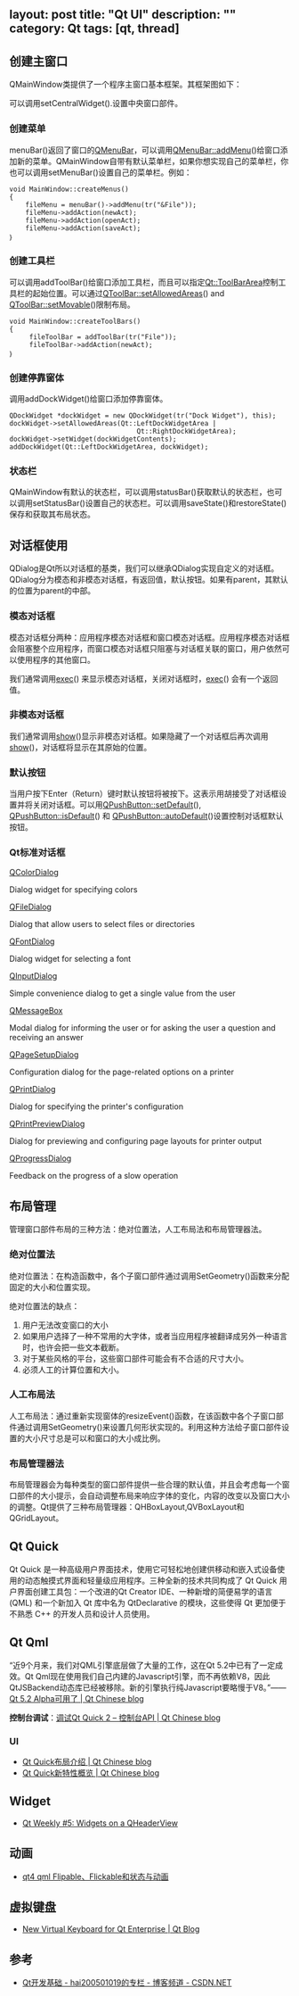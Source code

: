 layout: post
title: "Qt UI"
description: ""
category: Qt
tags: [qt, thread]
---

## 创建主窗口

QMainWindow类提供了一个程序主窗口基本框架。其框架图如下：

可以调用setCentralWidget().设置中央窗口部件。

### 创建菜单

menuBar()返回了窗口的[QMenuBar](file:///C:/Users/huanghaining/Desktop/qmenubar.html)，可以调用[QMenuBar::addMenu](file:///C:/Users/huanghaining/Desktop/qmenubar.html#addMenu)()给窗口添加新的菜单。QMainWindow自带有默认菜单栏，如果你想实现自己的菜单栏，你也可以调用setMenuBar()设置自己的菜单栏。例如：

	void MainWindow::createMenus()
	{
		fileMenu = menuBar()->addMenu(tr("&File"));
		fileMenu->addAction(newAct);
		fileMenu->addAction(openAct);
		fileMenu->addAction(saveAct);
	｝

<!-- more -->

### 创建工具栏

可以调用addToolBar()给窗口添加工具栏，而且可以指定[Qt::ToolBarArea](file:///C:/Users/huanghaining/Desktop/qt.html#ToolBarArea-enum)控制工具栏的起始位置。可以通过[QToolBar::setAllowedAreas](file:///C:/Users/huanghaining/Desktop/qtoolbar.html#allowedAreas-prop)() and [QToolBar::setMovable](file:///C:/Users/huanghaining/Desktop/qtoolbar.html#movable-prop)()限制布局。

    void MainWindow::createToolBars()
    {
         fileToolBar = addToolBar(tr("File"));
         fileToolBar->addAction(newAct);
	｝

### 创建停靠窗体

调用addDockWidget()给窗口添加停靠窗体。

    QDockWidget *dockWidget = new QDockWidget(tr("Dock Widget"), this);
    dockWidget->setAllowedAreas(Qt::LeftDockWidgetArea |
                                    Qt::RightDockWidgetArea);
    dockWidget->setWidget(dockWidgetContents);
    addDockWidget(Qt::LeftDockWidgetArea, dockWidget);

### 状态栏

QMainWindow有默认的状态栏，可以调用statusBar()获取默认的状态栏，也可以调用setStatusBar()设置自己的状态栏。可以调用saveState()和restoreState()保存和获取其布局状态。

## 对话框使用

QDialog是Qt所以对话框的基类，我们可以继承QDialog实现自定义的对话框。QDialog分为模态和非模态对话框，有返回值，默认按钮。如果有parent，其默认的位置为parent的中部。

### 模态对话框

模态对话框分两种：应用程序模态对话框和窗口模态对话框。应用程序模态对话框会阻塞整个应用程序，而窗口模态对话框只阻塞与对话框关联的窗口，用户依然可以使用程序的其他窗口。

我们通常调用[exec](file:///C:/Users/huanghaining/Desktop/qdialog.html#exec)() 来显示模态对话框，关闭对话框时，[exec](file:///C:/Users/huanghaining/Desktop/qdialog.html#exec)() 会有一个返回值。

### 非模态对话框

我们通常调用[show](file:///C:/Users/huanghaining/Desktop/qwidget.html#show)()显示非模态对话框。如果隐藏了一个对话框后再次调用[show](file:///C:/Users/huanghaining/Desktop/qwidget.html#show)()，对话框将显示在其原始的位置。

### 默认按钮

当用户按下Enter（Return）键时默认按钮将被按下。这表示用胡接受了对话框设置并将关闭对话框。可以用[QPushButton::setDefault](file:///C:/Users/huanghaining/Desktop/qpushbutton.html#default-prop)(), [QPushButton::isDefault](file:///C:/Users/huanghaining/Desktop/qpushbutton.html#default-prop)() 和 [QPushButton::autoDefault](file:///C:/Users/huanghaining/Desktop/qpushbutton.html#autoDefault-prop)()设置控制对话框默认按钮。

### Qt标准对话框

[QColorDialog](file:///C:/Users/huanghaining/Desktop/qcolordialog.html)

Dialog widget for specifying colors

[QFileDialog](file:///C:/Users/huanghaining/Desktop/qfiledialog.html)

Dialog that allow users to select files or directories

[QFontDialog](file:///C:/Users/huanghaining/Desktop/qfontdialog.html)

Dialog widget for selecting a font

[QInputDialog](file:///C:/Users/huanghaining/Desktop/qinputdialog.html)

Simple convenience dialog to get a single value from the user

[QMessageBox](file:///C:/Users/huanghaining/Desktop/qmessagebox.html)

Modal dialog for informing the user or for asking the user a question and receiving an answer

[QPageSetupDialog](file:///C:/Users/huanghaining/Desktop/qpagesetupdialog.html)

Configuration dialog for the page-related options on a printer

[QPrintDialog](file:///C:/Users/huanghaining/Desktop/qprintdialog.html)

Dialog for specifying the printer's configuration

[QPrintPreviewDialog](file:///C:/Users/huanghaining/Desktop/qprintpreviewdialog.html)

Dialog for previewing and configuring page layouts for printer output

[QProgressDialog](file:///C:/Users/huanghaining/Desktop/qprogressdialog.html)

Feedback on the progress of a slow operation

## 布局管理

管理窗口部件布局的三种方法：绝对位置法，人工布局法和布局管理器法。

### 绝对位置法

绝对位置法：在构造函数中，各个子窗口部件通过调用SetGeometry()函数来分配固定的大小和位置实现。

绝对位置法的缺点：

1. 用户无法改变窗口的大小
2. 如果用户选择了一种不常用的大字体，或者当应用程序被翻译成另外一种语言时，也许会把一些文本截断。
3. 对于某些风格的平台，这些窗口部件可能会有不合适的尺寸大小。
4. 必须人工的计算位置和大小。

### 人工布局法

人工布局法：通过重新实现窗体的resizeEvent()函数，在该函数中各个子窗口部件通过调用SetGeometry()来设置几何形状实现的。利用这种方法给子窗口部件设置的大小尺寸总是可以和窗口的大小成比例。

### 布局管理器法

布局管理器会为每种类型的窗口部件提供一些合理的默认值，并且会考虑每一个窗口部件的大小提示，会自动调整布局来响应字体的变化，内容的改变以及窗口大小的调整。Qt提供了三种布局管理器：QHBoxLayout,QVBoxLayout和QGridLayout。

## Qt Quick

Qt Quick 是一种高级用户界面技术，使用它可轻松地创建供移动和嵌入式设备使用的动态触摸式界面和轻量级应用程序。三种全新的技术共同构成了 Qt Quick 用户界面创建工具包：一个改进的Qt Creator IDE、一种新增的简便易学的语言 (QML) 和一个新加入 Qt 库中名为 QtDeclarative 的模块，这些使得 Qt 更加便于不熟悉 C++ 的开发人员和设计人员使用。

## Qt Qml

“近9个月来，我们对QML引擎底层做了大量的工作，这在Qt 5.2中已有了一定成效。Qt Qml现在使用我们自己内建的Javascript引擎，而不再依赖V8，因此QtJSBackend动态库已经被移除。新的引擎执行纯Javascript要略慢于V8。”——[Qt 5.2 Alpha可用了 | Qt Chinese blog](http://blog.qt.digia.com/cn/2013/10/04/qt-5-2-alpha-available/)

__控制台调试__：[调试Qt Quick 2 – 控制台API | Qt Chinese blog](http://blog.qt.digia.com/cn/2012/03/08/debugging-qt-quick-2-console-api/)

### UI

- [Qt Quick布局介绍 | Qt Chinese blog](http://blog.qt.digia.com/cn/2013/05/18/introducing-qt-quick-layouts/)
- [Qt Quick新特性概览 | Qt Chinese blog](http://blog.qt.digia.com/cn/2013/06/24/overview-of-the-new-features-in-qt-quick/)

## Widget

- [Qt Weekly #5: Widgets on a QHeaderView](http://blog.qt.digia.com/blog/2014/04/11/qt-weekly-5-widgets-on-a-qheaderview/?-weekly-5-widgets-on-a-qheaderview)

## 动画

- [qt4 qml Flipable、Flickable和状态与动画](http://blog.csdn.net/luck_good/article/details/6992795)

## 虚拟键盘

- [New Virtual Keyboard for Qt Enterprise | Qt Blog](http://blog.qt.digia.com/blog/2014/02/04/new-virtual-keyboard-for-qt-enterprise/)

## 参考

- [Qt开发基础 - hai200501019的专栏 - 博客频道 - CSDN.NET](http://blog.csdn.net/hai200501019/article/details/17613411)